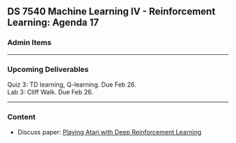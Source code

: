 ## DS 7540 Machine Learning IV - Reinforcement Learning: Agenda 17


### Admin Items


---

### Upcoming Deliverables

Quiz 3: TD learning, Q-learning. Due Feb 26.  
Lab 3: Cliff Walk. Due Feb 26.

---

### Content

- Discuss paper: [Playing Atari with Deep Reinforcement Learning](https://arxiv.org/abs/1312.5602)

